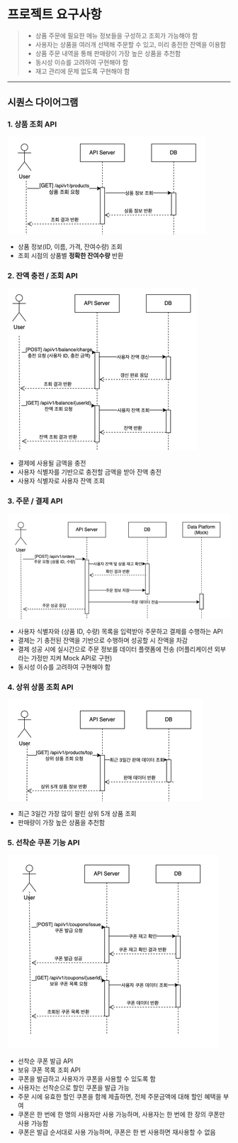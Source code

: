 # 프로젝트 요구사항

> - 상품 주문에 필요한 메뉴 정보들을 구성하고 조회가 가능해야 함
> - 사용자는 상품을 여러개 선택해 주문할 수 있고, 미리 충전한 잔액을 이용함
> - 상품 주문 내역을 통해 판매량이 가장 높은 상품을 추천함
> - 동시성 이슈를 고려하여 구현해야 함
> - 재고 관리에 문제 없도록 구현해야 함

---
## 시퀀스 다이어그램

### 1. 상품 조회 API 
![상품 조회 시퀀스 다이어그램](/docs/img/01.diagram-product.png)

- 상품 정보(ID, 이름, 가격, 잔여수량) 조회
- 조회 시점의 상품별 **정확한 잔여수량** 반환

### 2. 잔액 충전 / 조회 API 

![잔액 충전 / 조회 시퀀스 다이어그램](/docs/img/02.diagram-balance.png)

- 결제에 사용될 금액을 충전
- 사용자 식별자를 기반으로 충전할 금액을 받아 잔액 충전
- 사용자 식별자로 사용자 잔액 조회

### 3. 주문 / 결제 API 

![주문 / 결제 시퀀스 다이어그램](/docs/img/03.diagram-order.png)

- 사용자 식별자와 (상품 ID, 수량) 목록을 입력받아 주문하고 결제를 수행하는 API
- 결제는 기 충전된 잔액을 기반으로 수행하며 성공할 시 잔액을 차감
- 결제 성공 시에 실시간으로 주문 정보를 데이터 플랫폼에 전송 (어플리케이션 외부 라는 가정만 지켜 Mock API로 구현)
- 동시성 이슈를 고려하여 구현해야 함

### 4. 상위 상품 조회 API 
![상위 상품 조회 시퀀스 다이어그램](/docs/img/04.diagram-top.png)

- 최근 3일간 가장 많이 팔린 상위 5개 상품 조회
- 판매량이 가장 높은 상품을 추천함

### 5. 선착순 쿠폰 기능 API 
![선착순 쿠폰 기능 시퀀스 다이어그램](/docs/img/05.diagram-coupon.png)

- 선착순 쿠폰 발급 API 
- 보유 쿠폰 목록 조회 API
- 쿠폰을 발급하고 사용자가 쿠폰을 사용할 수 있도록 함
- 사용자는 선착순으로 할인 쿠폰을 발급 가능
- 주문 시에 유효한 할인 쿠폰을 함께 제출하면, 전체 주문금액에 대해 할인 혜택을 부여
- 쿠폰은 한 번에 한 명의 사용자만 사용 가능하며, 사용자는 한 번에 한 장의 쿠폰만 사용 가능함
- 쿠폰은 발급 순서대로 사용 가능하며, 쿠폰은 한 번 사용하면 재사용할 수 없음

